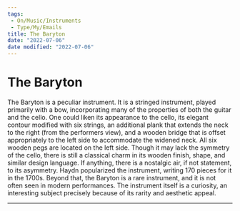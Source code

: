 ```yaml
---
tags:
 - On/Music/Instruments
 - Type/My/Emails
title: The Baryton
date: "2022-07-06"
date modified: "2022-07-06"
---
```


# The Baryton
The Baryton is a peculiar instrument. It is a stringed instrument, played primarily with a bow, incorporating many of the properties of both the guitar and the cello. One could liken its appearance to the cello, its elegant contour modified with six strings, an additional plank that extends the neck to the right (from the performers view), and a wooden bridge that is offset appropriately to the left side to accommodate the widened neck. All six wooden pegs are located on the left side. Though it may lack the symmetry of the cello, there is still a classical charm in its wooden finish, shape, and similar design language. If anything, there is a nostalgic air, if not statement, to its asymmetry. Haydn popularized the instrument, writing 170 pieces for it in the 1700s. Beyond that, the Baryton is a rare instrument, and it is not often seen in modern performances. The instrument itself is a curiosity, an interesting subject precisely because of its rarity and aesthetic appeal.

---
	
